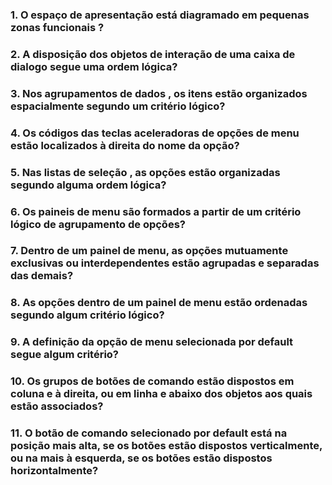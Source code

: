 ### 1. O espaço de apresentação está diagramado em pequenas zonas funcionais  ?	
### 2. A disposição dos objetos de interação de uma caixa de dialogo segue uma ordem lógica?
### 3. Nos agrupamentos de dados , os itens estão organizados espacialmente segundo um critério lógico?
### 4. Os códigos das teclas aceleradoras de opções de menu estão localizados à direita do nome da opção?	
### 5. Nas listas de seleção , as opções estão organizadas segundo alguma ordem lógica?	
### 6. Os paineis de menu são formados a partir de um critério lógico de agrupamento de opções?
### 7. Dentro de um painel de menu, as opções mutuamente exclusivas ou interdependentes estão agrupadas e separadas das demais?
### 8. As opções dentro de um painel de menu estão ordenadas segundo algum critério lógico?
### 9. A definição da opção de menu  selecionada por default segue algum critério?	
### 10. Os grupos de botões de comando estão dispostos em coluna e à direita, ou em linha e abaixo dos objetos aos quais estão associados?	
### 11. O botão de comando selecionado por default está na posição mais alta, se os botões estão dispostos verticalmente, ou na mais à esquerda, se os botões estão dispostos horizontalmente?	
